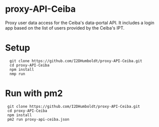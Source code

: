 # proxy-API-Ceiba

Proxy user data access for the Ceiba's data-portal API. It includes a login app based on the list of users provided by the Ceiba's IPT.

# Setup
```
  git clone https://github.com/I2DHumboldt/proxy-API-Ceiba.git
  cd proxy-API-Ceiba
  npm install
  nmp run
 ```
 
 # Run with pm2
 ```
  git clone https://github.com/I2DHumboldt/proxy-API-Ceiba.git
  cd proxy-API-Ceiba
  npm install
  pm2 run proxy-api-ceiba.json
  
 ```
 
